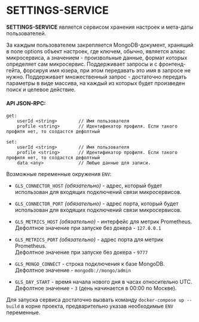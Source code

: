 # SETTINGS-SERVICE

**SETTINGS-SERVICE** является сервисом хранения настроек и мета-даты пользователей.

За каждым пользователем закрепляется MongoDB-документ, хранящий в поле options объект настроек, где ключем, обычно,
является алиас микросервиса, а значением - произвольные данные, формат которых определяет сам микросервис.
Поддерживает запросы и с фронтенд-гейта, форсируя имя юзера, при этом передавать это имя в запросе не нужно.
Поддерживает множественный запрос - достаточно передать параметры в виде массива, на каждый из которых
будет произведен поиск и целевое действие.

#### API JSON-RPC:

```
get:
    userId <string>        // Имя пользователя
    profile <string>       // Идентификатор профиля. Если такого профиля нет, то создастся дефолтный

set:
    userId <string>        // Имя пользователя
    profile <string>       // Идентификатор профиля. Если такого профиля нет, то создастся дефолтный
    data <any>             // Любые данные для записи.
```

Возможные переменные окружения `ENV`:

-   `GLS_CONNECTOR_HOST` _(обязательно)_ - адрес, который будет использован для входящих подключений связи микросервисов.

-   `GLS_CONNECTOR_PORT` _(обязательно)_ - адрес порта, который будет использован для входящих подключений связи микросервисов.

-   `GLS_METRICS_HOST` _(обязательно)_ - интерфейс для метрик Prometheus.  
    Дефолтное значение при запуске без докера - `127.0.0.1`

-   `GLS_METRICS_PORT` _(обязательно)_ - адрес порта для метрик Prometheus.  
    Дефолтное значение при запуске без докера - `9777`

-   `GLS_MONGO_CONNECT` - строка подключения к базе MongoDB.  
    Дефолтное значение - `mongodb://mongo/admin`

-   `GLS_DAY_START` - время начала нового дня в часах относительно UTC.  
    Дефолтное значение - `3` (день начинается в 00:00 по Москве).

Для запуска сервиса достаточно вызвать команду `docker-compose up --build` в корне проекта,
предварительно указав необходимые `ENV` переменные.
